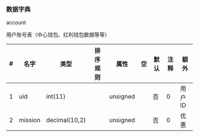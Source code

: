 ### 数据字典

account

用户账号表（中心钱包、红利钱包数据等等）

|#|名字|类型|排序规则|属性|空|默认|注释|额外|
|--|--|--|--|--|--|--|--|--|
|1|uid|int(11)||unsigned||否|0|用户ID|PRIMARY KEY|
|2|mission|decimal(10,2)||unsigned||否|0|优惠||



